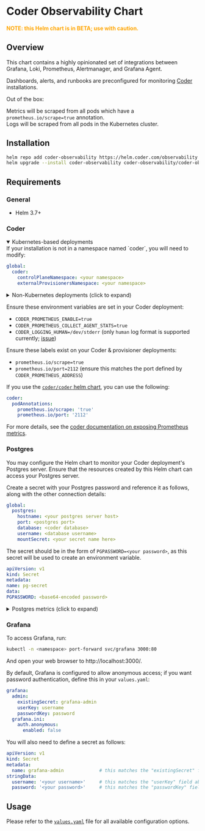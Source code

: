 # Coder Observability Chart

**<span style="color:orange;">**NOTE:** this Helm chart is in BETA; use with caution.</span>**

## Overview

This chart contains a highly opinionated set of integrations between Grafana, Loki, Prometheus, Alertmanager, and
Grafana Agent.

Dashboards, alerts, and runbooks are preconfigured for monitoring [Coder](https://coder.com/) installations.

Out of the box:

Metrics will be scraped from all pods which have a `prometheus.io/scrape=true` annotation.<br>
Logs will be scraped from all pods in the Kubernetes cluster.

## Installation

<!-- TODO: auto-update version here from publish script -->

```bash
helm repo add coder-observability https://helm.coder.com/observability
helm upgrade --install coder-observability coder-observability/coder-observability --version 0.1.1 --namespace coder-observability --create-namespace
```

## Requirements

### General

- Helm 3.7+

### Coder

<details open>
<summary>Kubernetes-based deployments</summary>
  If your installation is not in a namespace named `coder`, you will need to modify:

  ```yaml
  global:
    coder:
      controlPlaneNamespace: <your namespace>
      externalProvisionersNamespace: <your namespace>
  ```

</details>

<details>
<summary>Non-Kubernetes deployments (click to expand)</summary>
  Ensure your Coder installation is accessible to the resources created by this chart.

Set `global.coder.scrapeMetrics` such that the metrics can be scraped from your installation, e.g.:

  ```yaml
  global:
    coder:
      scrapeMetrics:
        hostname: your.coder.host
        port: 2112
        scrapeInterval: 15s
        additionalLabels:
          job: coder
  ```

If you would like your logs scraped from a process outside Kubernetes, you need to mount the log file(s) in and
configure Grafana Agent to scrape them; here's an example configuration:

  ```yaml
  grafana-agent:
    agent:
      mounts:
        extra:
          - mountPath: /var/log
            name: logs
            readOnly: true
    controller:
      volumes:
        extra:
          - hostPath:
              path: /var/log
            name: logs

    extraBlocks: |-
      loki.source.file "coder_log" {
        targets    = [
          {__path__ = "/var/log/coder.log", job="coder"},
        ]
        forward_to = [loki.write.loki.receiver]
      }
  ```

</details>

Ensure these environment variables are set in your Coder deployment:

- `CODER_PROMETHEUS_ENABLE=true`
- `CODER_PROMETHEUS_COLLECT_AGENT_STATS=true`
- `CODER_LOGGING_HUMAN=/dev/stderr` (only `human` log format is supported
  currently; [issue](https://github.com/coder/observability/issues/8))

Ensure these labels exist on your Coder & provisioner deployments:

- `prometheus.io/scrape=true`
- `prometheus.io/port=2112` (ensure this matches the port defined by `CODER_PROMETHEUS_ADDRESS`)

If you use the [`coder/coder` helm chart](https://github.com/coder/coder/tree/main/helm), you can use the
following:

  ```yaml
  coder:
    podAnnotations:
      prometheus.io/scrape: 'true'
      prometheus.io/port: '2112'
  ```

For more details, see
the [coder documentation on exposing Prometheus metrics](https://coder.com/docs/v2/latest/admin/prometheus).

### Postgres

You may configure the Helm chart to monitor your Coder deployment's Postgres server. Ensure that the resources created
by this Helm chart can access your Postgres server.

Create a secret with your Postgres password and reference it as follows, along with the other connection details:

  ```yaml
  global:
    postgres:
      hostname: <your postgres server host>
      port: <postgres port>
      database: <coder database>
      username: <database username>
      mountSecret: <your secret name here>
  ```

The secret should be in the form of `PGPASSWORD=<your password>`, as this secret will be used to create an environment
variable.

  ```yaml
apiVersion: v1
kind: Secret
metadata:
  name: pg-secret
data:
  PGPASSWORD: <base64-encoded password>
  ```

<details>
<summary>Postgres metrics (click to expand)</summary>

A tool called [`postgres-exporter`](https://github.com/prometheus-community/postgres_exporter) is used to scrape metrics
from your Postgres server, and you can see the metrics it is exposing as follows:

```bash
kubectl -n coder-observability port-forward statefulset/postgres-exporter 9187

curl http://localhost:9187/metrics
```
</details>

### Grafana

To access Grafana, run:

```bash
kubectl -n <namespace> port-forward svc/grafana 3000:80
```

And open your web browser to http://localhost:3000/.

By default, Grafana is configured to allow anonymous access; if you want password authentication, define this in
your `values.yaml`:

  ```yaml
  grafana:
    admin:
      existingSecret: grafana-admin
      userKey: username
      passwordKey: password
    grafana.ini:
      auth.anonymous:
        enabled: false
  ```

You will also need to define a secret as follows:

  ```yaml
  apiVersion: v1
  kind: Secret
  metadata:
    name: grafana-admin             # this matches the "existingSecret" field above
  stringData:
    username: '<your username>'     # this matches the "userKey" field above
    password: '<your password>'     # this matches the "passwordKey" field above
  ```

## Usage

Please refer to the [`values.yaml`](coder-observability/values.yaml) file for all available configuration options.